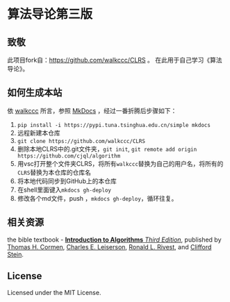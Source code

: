 # 算法导论第三版  
## 致敬  
此项目fork自：https://github.com/walkccc/CLRS 。 在此用于自己学习《算法导论》。  
## 如何生成本站  
依 [walkccc](https://github.com/walkccc/CLRS) 所言，参照 [MkDocs](http://www.mkdocs.org/)  ，经过一番折腾后步骤如下：  
1. `pip install -i https://pypi.tuna.tsinghua.edu.cn/simple mkdocs`  
2. 远程新建本仓库
3. `git clone https://github.com/walkccc/CLRS` 
4. 删除本地CLRS中的.git文件夹，`git init`, `git remote add origin https://github.com/cjql/algorithm`    
5. 用vsc打开整个文件夹CLRS，将所有`walkccc`替换为自己的用户名，将所有的`CLRS`替换为本仓库的仓库名   
6. 将本地代码同步到GitHub上的本仓库  
7. 在shell里面键入`mkdocs gh-deploy`  
8. 修改各个md文件，push ，`mkdocs gh-deploy`，循环往复。  
## 相关资源
the bible textbook - [**Introduction to Algorithms** _Third Edition_](https://mitpress.mit.edu/books/introduction-algorithms-third-edition), published by [Thomas H. Cormen](https://mitpress.mit.edu/contributors/thomas-h-cormen), [Charles E. Leiserson](https://mitpress.mit.edu/contributors/charles-e-leiserson), [Ronald L. Rivest](https://mitpress.mit.edu/contributors/ronald-l-rivest), and [Clifford Stein](https://mitpress.mit.edu/contributors/clifford-stein).  


## License  

Licensed under the MIT License.  